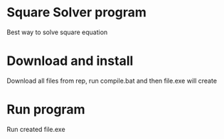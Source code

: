 # Square Solver program

Best way to solve square equation

# Download and install

Download all files from rep, run compile.bat and then file.exe will create

# Run program

Run created file.exe

